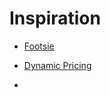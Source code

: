 
# Inspiration

* [Footsie](http://parisiansecrets.com/2012/02/18/footsie/)

* [Dynamic Pricing](http://www.zdnet.com/the-future-of-retail-is-dynamic-pricing-so-why-cant-we-get-it-right-7000021444/)
* [](http://web.media.mit.edu/~joanie/msthesis/thesisFINAL.PDF)